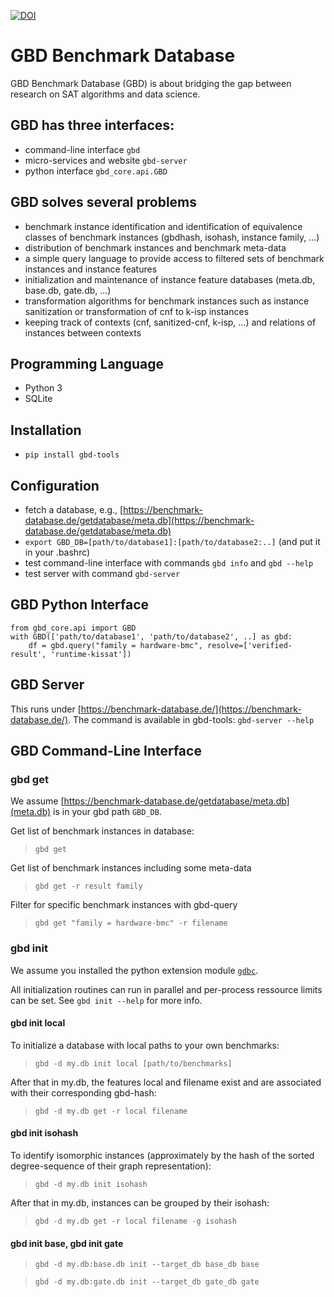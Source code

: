 [![DOI](https://zenodo.org/badge/141396410.svg)](https://zenodo.org/doi/10.5281/zenodo.10213943)

# GBD Benchmark Database

GBD Benchmark Database (GBD) is about bridging the gap between research on SAT algorithms and data science. 

## GBD has three interfaces: 

- command-line interface ```gbd``` 
- micro-services and website ```gbd-server```
- python interface ```gbd_core.api.GBD```


## GBD solves several problems

- benchmark instance identification and identification of equivalence classes of benchmark instances (gbdhash, isohash, instance family, ...)
- distribution of benchmark instances and benchmark meta-data
- a simple query language to provide access to filtered sets of benchmark instances and instance features
- initialization and maintenance of instance feature databases (meta.db, base.db, gate.db, ...)
- transformation algorithms for benchmark instances such as instance sanitization or transformation of cnf to k-isp instances
- keeping track of contexts (cnf, sanitized-cnf, k-isp, ...) and relations of instances between contexts


## Programming Language
- Python 3
- SQLite

## Installation
- ```pip install gbd-tools```

## Configuration
- fetch a database, e.g., [https://benchmark-database.de/getdatabase/meta.db](https://benchmark-database.de/getdatabase/meta.db)
- ```export GBD_DB=[path/to/database1]:[path/to/database2:..]``` (and put it in your .bashrc)
- test command-line interface with commands ```gbd info``` and ```gbd --help```
- test server with command ```gbd-server```

## GBD Python Interface
```
from gbd_core.api import GBD
with GBD(['path/to/database1', 'path/to/database2', ..] as gbd:
    df = gbd.query("family = hardware-bmc", resolve=['verified-result', 'runtime-kissat'])
```


## GBD Server
This runs under [https://benchmark-database.de/](https://benchmark-database.de/).
The command is available in gbd-tools: ```gbd-server --help```


## GBD Command-Line Interface

### gbd get

We assume [https://benchmark-database.de/getdatabase/meta.db](meta.db) is in your gbd path ```GBD_DB```.

Get list of benchmark instances in database:
> ```gbd get```

Get list of benchmark instances including some meta-data 
> ```gbd get -r result family```

Filter for specific benchmark instances with gbd-query
> ```gbd get "family = hardware-bmc" -r filename```


### gbd init

We assume you installed the python extension module [`gdbc`](https://github.com/Udopia/gbdc). 

All initialization routines can run in parallel and per-process ressource limits can be set. 
See ```gbd init --help``` for more info.

#### gbd init local

To initialize a database with local paths to your own benchmarks:
> ```gbd -d my.db init local [path/to/benchmarks]```

After that in my.db, the features local and filename exist and are associated with their corresponding gbd-hash:
> ```gbd -d my.db get -r local filename```

#### gbd init isohash

To identify isomorphic instances (approximately by the hash of the sorted degree-sequence of their graph representation):
> ```gbd -d my.db init isohash```

After that in my.db, instances can be grouped by their isohash:
> ```gbd -d my.db get -r local filename -g isohash```

#### gbd init base, gbd init gate

> ```gbd -d my.db:base.db init --target_db base_db base```


> ```gbd -d my.db:gate.db init --target_db gate_db gate```
